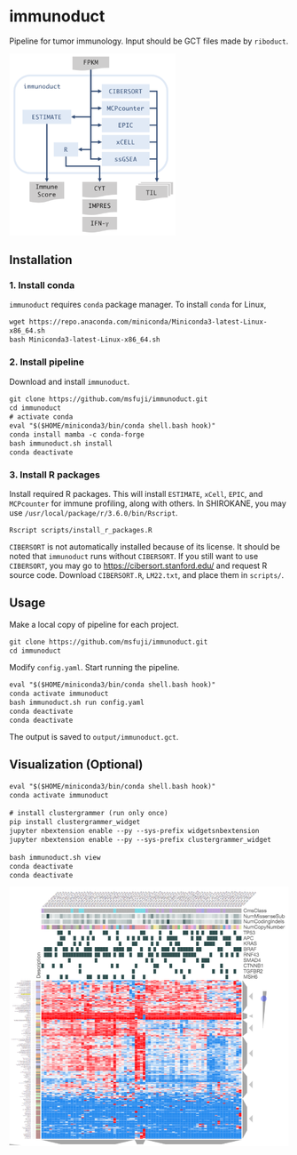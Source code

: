 # immunoduct
Pipeline for tumor immunology. Input should be GCT files made by `riboduct`.

<img src="misc/immunoduct_flowchart.png" width="300px">

## Installation
### 1. Install conda
`immunoduct` requires `conda` package manager. To install `conda` for Linux,
```
wget https://repo.anaconda.com/miniconda/Miniconda3-latest-Linux-x86_64.sh
bash Miniconda3-latest-Linux-x86_64.sh
```

### 2. Install pipeline
Download and install `immunoduct`.
```
git clone https://github.com/msfuji/immunoduct.git
cd immunoduct
# activate conda
eval "$($HOME/miniconda3/bin/conda shell.bash hook)"
conda install mamba -c conda-forge
bash immunoduct.sh install
conda deactivate
```

### 3. Install R packages
Install required R packages. This will install `ESTIMATE`, `xCell`,
`EPIC`, and `MCPcounter` for immune profiling, along with others.
In SHIROKANE, you may use `/usr/local/package/r/3.6.0/bin/Rscript`.
```
Rscript scripts/install_r_packages.R
```

`CIBERSORT` is not automatically installed because of its license.
It should be noted that `immunoduct` runs without `CIBERSORT`.
If you still want to use `CIBERSORT`, you may go to
https://cibersort.stanford.edu/ and request R source code.
Download `CIBERSORT.R`, `LM22.txt`, and place them in `scripts/`.

## Usage
Make a local copy of pipeline for each project.
```
git clone https://github.com/msfuji/immunoduct.git
cd immunoduct
```
Modify `config.yaml`. Start running the pipeline.
```
eval "$($HOME/miniconda3/bin/conda shell.bash hook)"
conda activate immunoduct
bash immunoduct.sh run config.yaml
conda deactivate
conda deactivate
```
The output is saved to `output/immunoduct.gct`.

## Visualization (Optional)
```
eval "$($HOME/miniconda3/bin/conda shell.bash hook)"
conda activate immunoduct

# install clustergrammer (run only once)
pip install clustergrammer_widget
jupyter nbextension enable --py --sys-prefix widgetsnbextension
jupyter nbextension enable --py --sys-prefix clustergrammer_widget

bash immunoduct.sh view
conda deactivate
conda deactivate
```
<img src="misc/TCGA_MSI_CRC.png" width="600px">

